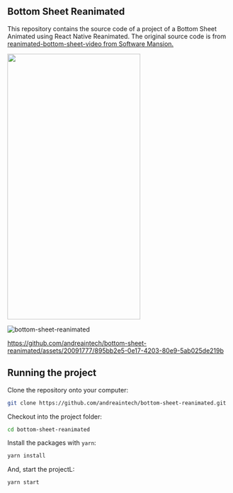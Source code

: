 ## Bottom Sheet Reanimated

This repository contains the source code of a project of a Bottom Sheet Animated using React Native Reanimated. The original source code is from [reanimated-bottom-sheet-video from Software Mansion.](https://github.com/software-mansion-labs/reanimated-bottom-sheet-video)

<img src="https://github.com/andreaintech/bottom-sheet-reanimated/assets/20091777/8fd970b6-4c1b-4f5c-bee6-33937f559994" width="300" height="600" />

![bottom-sheet-reanimated](https://github.com/andreaintech/bottom-sheet-reanimated/assets/20091777/8fd970b6-4c1b-4f5c-bee6-33937f559994)



https://github.com/andreaintech/bottom-sheet-reanimated/assets/20091777/895bb2e5-0e17-4203-80e9-5ab025de219b


## Running the project

Clone the repository onto your computer:

```sh
git clone https://github.com/andreaintech/bottom-sheet-reanimated.git
```

Checkout into the project folder:

```sh
cd bottom-sheet-reanimated
```

Install the packages with `yarn`:

```sh
yarn install
```

And, start the projectL:

```sh
yarn start
```
